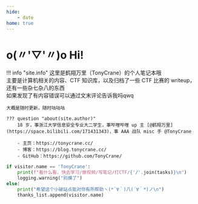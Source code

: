 ```yaml
---
hide:
    - date
home: true
---
```


# o(〃'▽'〃)o Hi!

!!! info "site.info"
    这里是鹤翔万里（TonyCrane）的个人笔记本哦  
    主要是计算机相关的内容、CTF 知识库，以及归档了一些 CTF 比赛的 writeup，还有一些杂七杂八的东西  
    如果发现了有内容错误可以通过文末评论告诉我吗qwq

    大概是随时更新，随时咕咕咕

    ??? question "about(site.author)"
        18 岁，事浙江大学信息安全专业大二学生，事哔哩哔哩 up 主 [@鹤翔万里](https://space.bilibili.com/171431343)，事 AAA 战队 misc 手 @TonyCrane 

        - 主页：https://tonycrane.cc/
        - 博客：https://blog.tonycrane.cc/
        - GitHub：https://github.com/TonyCrane/

```python title="script.py"
if visitor.name == 'TonyCrane':
    print(f"看什么看，快去学习/做视频/写笔记/打CTF/{'/'.join(tasks)}\n")
    logging.warning("别摸了")
else:
    print("希望这个小破站点能对你有所帮助ヽ(*´∀｀)八(´∀｀*)ノ\n")
    thanks_list.append(visitor.name)
```